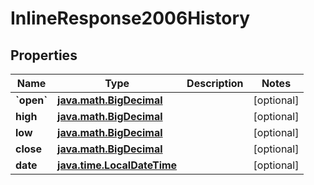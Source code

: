 # InlineResponse2006History

## Properties
Name | Type | Description | Notes
------------ | ------------- | ------------- | -------------
**&#x60;open&#x60;** | [**java.math.BigDecimal**](java.math.BigDecimal.md) |  |  [optional]
**high** | [**java.math.BigDecimal**](java.math.BigDecimal.md) |  |  [optional]
**low** | [**java.math.BigDecimal**](java.math.BigDecimal.md) |  |  [optional]
**close** | [**java.math.BigDecimal**](java.math.BigDecimal.md) |  |  [optional]
**date** | [**java.time.LocalDateTime**](java.time.LocalDateTime.md) |  |  [optional]
